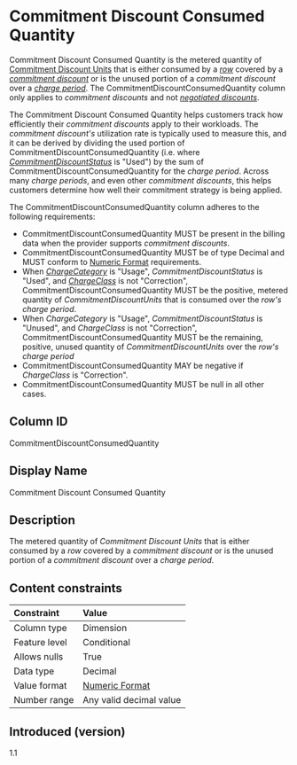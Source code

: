 # Commitment Discount Consumed Quantity

Commitment Discount Consumed Quantity is the metered quantity of [Commitment Discount Units](#commitmentdiscountunit) that is either consumed by a [*row*](glossary:#row) covered by a [*commitment discount*](#glossary:commitmentdiscount) or is the unused portion of a *commitment discount* over a [*charge period*](#glossary:chargeperiod). The CommitmentDiscountConsumedQuantity column only applies to *commitment discounts* and not [*negotiated discounts*](#glossary:negotiated-discount).

The Commitment Discount Consumed Quantity helps customers track how efficiently their *commitment discounts* apply to their workloads. The *commitment discount's* utilization rate is typically used to measure this, and it can be derived by dividing the used portion of CommitmentDiscountConsumedQuantity (i.e. where [*CommitmentDiscountStatus*](#commitmentdiscountstatus) is "Used") by the sum of CommitmentDiscountConsumedQuantity for the *charge period*. Across many *charge periods*, and even other *commitment discounts*, this helps customers determine how well their commitment strategy is being applied.

The CommitmentDiscountConsumedQuantity column adheres to the following requirements:

* CommitmentDiscountConsumedQuantity MUST be present in the billing data when the provider supports *commitment discounts*.
* CommitmentDiscountConsumedQuantity MUST be of type Decimal and MUST conform to [Numeric Format](#numericformat) requirements.
* When [*ChargeCategory*](#chargecategory) is "Usage", *CommitmentDiscountStatus* is "Used", and [*ChargeClass*](#chargeclass) is not "Correction", CommitmentDiscountConsumedQuantity MUST be the positive, metered quantity of *CommitmentDiscountUnits* that is consumed over the *row's* *charge period*.
* When *ChargeCategory* is "Usage", *CommitmentDiscountStatus* is "Unused", and *ChargeClass* is not "Correction", CommitmentDiscountConsumedQuantity MUST be the remaining, positive, unused quantity of *CommitmentDiscountUnits* over the *row's* *charge period*
* CommitmentDiscountConsumedQuantity MAY be negative if *ChargeClass* is "Correction".
* CommitmentDiscountConsumedQuantity MUST be null in all other cases.

## Column ID

CommitmentDiscountConsumedQuantity

## Display Name

Commitment Discount Consumed Quantity

## Description

The metered quantity of *Commitment Discount Units* that is either consumed by a *row* covered by a *commitment discount* or is the unused portion of a *commitment discount* over a *charge period*.

## Content constraints

| Constraint      | Value            |
|:----------------|:-----------------|
| Column type     | Dimension        |
| Feature level   | Conditional      |
| Allows nulls    | True             |
| Data type       | Decimal          |
| Value format    | [Numeric Format](#numericformat) |
| Number range    | Any valid decimal value |

## Introduced (version)

1.1
